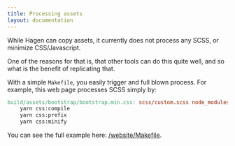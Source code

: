 ```yaml
---
title: Processing assets
layout: documentation
---
```


While Hagen can copy assets, it currently does not process any SCSS,
or minimize CSS/Javascript.

One of the reasons for that is, that other tools can do this quite well,
and so what is the benefit of replicating that.

With a simple `Makefile`, you easily trigger and full blown process. For
example, this web page processes SCSS simply by:

~~~makefile
build/assets/bootstrap/bootstrap.min.css: scss/custom.scss node_modules/bootstrap/scss/bootstrap.scss package.json postcss.config.js
	yarn css:compile
	yarn css:prefix
	yarn css:minify
~~~

You can see the full example here: [/website/Makefile](https://github.com/ctron/hagen/blob/master/website/Makefile).
